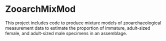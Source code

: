# ZooarchMixMod
This project includes code to produce mixture models of zooarchaeological measurement data to estimate the proportion of immature, adult-sized female, and adult-sized male specimens in an assemblage.
